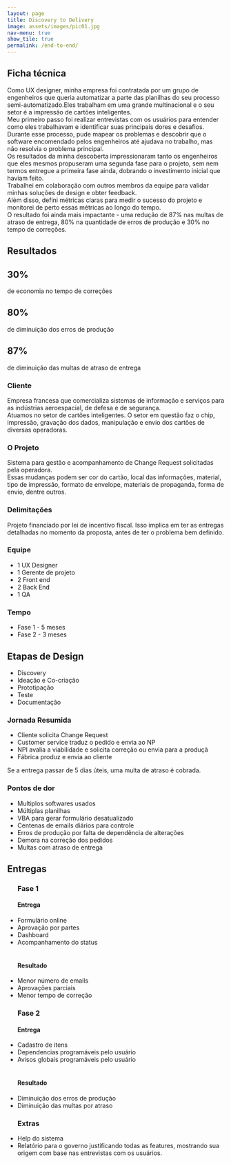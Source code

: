 ```yaml
---
layout: page
title: Discovery to Delivery
image: assets/images/pic01.jpg
nav-menu: true
show_tile: true
permalink: /end-to-end/
---
```

<!-- One -->
<section id="Resumo">
<div class="row">
    <div class="6u 8u$ (medium) 12u$(small)">
    <h2 id="content">Ficha técnica</h2>
    <p> Como UX designer, minha empresa foi contratada por um grupo de engenheiros que queria automatizar a parte das planilhas do seu processo semi-automatizado.Eles trabalham em uma grande multinacional e o seu setor é a impressão de cartões inteligentes.<br>Meu primeiro passo foi realizar entrevistas com os usuários para entender como eles trabalhavam e identificar suas principais dores e desafios.<br>Durante esse processo, pude mapear os problemas e descobrir que o software encomendado pelos engenheiros até ajudava no trabalho, mas não resolvia o problema principal.<br>Os resultados da minha descoberta impressionaram tanto os engenheiros que eles mesmos propuseram uma segunda fase para o projeto, sem nem termos entregue a primeira fase ainda, dobrando o investimento inicial que haviam feito.<br>Trabalhei em colaboração com outros membros da equipe para validar minhas soluções de design e obter feedback.<br>Além disso, defini métricas claras para medir o sucesso do projeto e monitorei de perto essas métricas ao longo do tempo.<br>O resultado foi ainda mais impactante - uma redução de 87% nas multas de atraso de entrega, 80% na quantidade de erros de produção e 30% no tempo de correções.</p>
    </div>
</div>
<div class="row">
    <h2 id="resultados">Resultados</h2>
</div>
<div class="row">
    <div class="4u 12u$(small)">
        <div class="box-center">
        <h1>30%</h1>
        <p>de economia no tempo de correções</p>
        </div>
    </div>
    <div class="4u 12u$(small)">
        <div class="box-center">
        <h1>80%</h1>
        <p>de diminuição dos erros de produção </p>
        </div>
    </div>
    <div class="4u 12u$(small)">
      <div class="box-center">
        <h1>87%</h1>
        <p>de diminuição das multas de atraso de entrega </p>
      </div>
    </div>
</div>
<div class="row">
	<div class="6u 12u$(medium)">
		<h3>Cliente</h3>
		<p>Empresa francesa que comercializa sistemas de informação e serviços para as indústrias aeroespacial, de defesa e de segurança. <br>Atuamos no setor de cartões inteligentes. O setor em questão faz o chip, impressão, gravação dos dados, manipulação e envio dos cartões de diversas operadoras.</p>
	</div>
	<div class="6u$ 12u$(medium)">
		<h3>O Projeto</h3>
		<p>Sistema para gestão e acompanhamento de Change Request solicitadas pela operadora.<br>Essas mudanças podem ser cor do cartão, local das informações, material, tipo de impressão, formato de envelope, materiais de propaganda, forma de envio, dentre outros.
        </p>
	</div>
</div>
	<!-- Break -->
<div class="row">
	<div class="6u 12u$(small)">
		<h3>Delimitações</h3>
		<p>Projeto financiado por lei de incentivo fiscal. Isso implica em ter as entregas detalhadas no momento da proposta, antes de ter o problema bem definido.</p>
	</div>
	<div class="3u 12u$(small)">
		<h3>Equipe</h3>
		<ul>
            <li>1 UX Designer</li>
            <li>1 Gerente de projeto</li>
            <li>2 Front end</li>
            <li>2 Back End</li>
            <li>1 QA</li>
        </ul>
	</div>
	<div class="3u$ 12u$(small)">
		<h3>Tempo</h3>
		<ul>
            <li>Fase 1 - 5 meses</li>
            <li>Fase 2 - 3 meses</li>
        </ul>
	</div>
</div>
<div class="row">
    <div class="12u$">
    <h2 id="content">Etapas de Design </h2>
        <ul>
            <li>Discovery</li>
            <li>Ideação e Co-criação</li>
            <li>Prototipação</li>
            <li>Teste</li>
            <li>Documentação</li>
        </ul>
    </div>
</div>
<div class="row">
	<div class="6u 12u$(medium)">
		<h3>Jornada Resumida</h3>
		<ul>
            <li>Cliente solicita Change Request</li>
            <li>Customer service traduz o pedido e envia ao NP</li>
            <li>NPI avalia a viabilidade e solicita correção ou envia para a produçã</li>
            <li>Fábrica produz e envia ao cliente</li>
        </ul>
        Se a entrega passar de 5 dias úteis, uma multa de atraso é cobrada.
	</div>
	<div class="6u$ 12u$(medium)">
		<h3>Pontos de dor</h3>
        <ul>
           <li>Multiplos softwares usados</li>
           <li>Múltiplas planilhas</li>
           <li>VBA para gerar formulário desatualizado</li>
           <li>Centenas de emails diários para controle</li>
           <li> Erros de produção por falta de dependência de alterações</li>
           <li>Demora na correção dos pedidos</li>
           <li>Multas com atraso de entrega</li>
        </ul>
	</div>
</div>
<div class="row">
    <div class="12u$">
        <h2 id="content">Entregas </h2>
    </div>
</div>
    <!-- Break -->
<div class="row">
	<div class="4u 12u$(medium)">
        <ul>
	    	<h3>Fase 1</h3>
	    	<h4>Entrega</h4>
	    	<li>Formulário online</li>
	    	<li>Aprovação por partes</li>
	    	<li>Dashboard</li>
	    	<li>Acompanhamento do status</li><br>
	    	<h4>Resultado</h4>
	    	<li>Menor número de emails</li>
	    	<li>Aprovações parciais</li>
	    	<li>Menor tempo de correção</li>
        </ul>
    </div>
	<div class="4u 12u$(medium)">
		<ul>
            <h3>Fase 2</h3>
		    <h4>Entrega</h4>
		    <li>Cadastro de itens</li>
		    <li>Dependencias programáveis pelo usuário</li>
		    <li>Avisos globais programáveis pelo usuário</li><br>
		    <h4>Resultado</h4>
		    <li>Diminuição dos erros de produção</li>
		    <li>Diminuição das multas por atraso</li>
        </ul>
    </div>
	<div class="4u$ 12u$(medium)">
		<ul>
            <h3>Extras</h3>
		    <li>Help do sistema</li>
		    <li>Relatório para o governo justificando todas as features, mostrando sua origem com base nas entrevistas com os usuários.</li>
        </ul> 
    </div>
</div>
</section>
